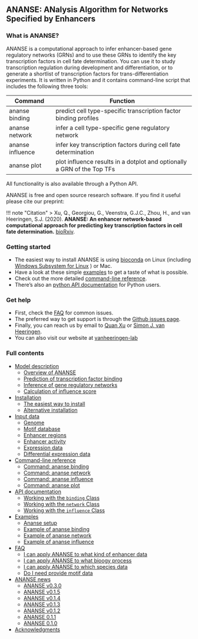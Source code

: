 ## **ANANSE**: **AN**alysis **A**lgorithm for **N**etworks **S**pecified by **E**nhancers

### What is ANANSE?

ANANSE is a computational approach to infer enhancer-based gene regulatory networks (GRNs) and to use these GRNs to identify the key transcription factors in cell fate determination. You can use it to study transcription regulation during development and differentiation, or to generate a shortlist of transcription factors for trans-differentiation experiments. It is written in Python and it contains command-line script that includes the following three tools:

| Command           | Function                                                       |
| ----------------- | -------------------------------------------------------------- |
|  ananse binding   | predict cell type-specific transcription factor binding profiles   |
|  ananse network   | infer a cell type-specific gene regulatory network           |
|  ananse influence | infer key transcription factors during cell fate determination |   
|  ananse plot      | plot influence results in a dotplot and optionally a GRN of the Top TFs |   


All functionality is also available through a Python API.

ANANSE is free and open source research software. If you find it useful please cite our preprint:

!!! note "Citation"
    > Xu, Q., Georgiou, G., Veenstra, G.J.C., Zhou, H., and van Heeringen, S.J. (2020). **ANANSE: An enhancer network-based computational approach for predicting key transcription factors in cell fate determination.** [bioRxiv](https://www.biorxiv.org/content/10.1101/2020.06.05.135798v2).

### Getting started

* The easiest way to install ANANSE is using [bioconda](https://bioconda.github.io/) on Linux (including [Windows Subsystem for Linux](https://docs.microsoft.com/en-us/windows/wsl/install-win10) ) or Mac. 
* Have a look at these simple [examples](examples.md) to get a taste of what is possible.
* Check out the more detailed [command-line reference](command-line_reference.md).
* There’s also an [python API documentation](API_documentation.md) for Python users.

### Get help

* First, check the [FAQ](faq.md) for common issues.
* The preferred way to get support is through the [Github issues page](https://github.com/vanheeringen-lab/ANANSE/issues).
* Finally, you can reach us by email to <a href="mailto:qxuchn@gmail.com" target="_blank">Quan Xu</a> or <a href="mailto:simon.vanheeringen@gmail.com" target="_blank">Simon J. van Heeringen</a>.
* You can also visit our website at <a href="https://github.com/vanheeringen-lab" target="_blank">vanheeringen-lab</a>

### Full contents

* [Model description](model_description.md)
    - [Overview of ANANSE](model_description/#overview_of_ANANSE)
    - [Prediction of transcription factor binding](model_description/#prediction_of_transcription_factor_binding)
    - [Inference of gene regulatory networks](model_description/#inference_of_gene_regulatory_networks)
    - [Calculation of influence score](model_description/#calculation_of_influence_score)
* [Installation](installation.md)
    - [The easiest way to install](installation/#the-easiest-way-to-install)
    - [Alternative installation](installation/#alternative-installation)
* [Input data](input_data.md)
    - [Genome](input_data/#genome)
    - [Motif database](input_data/#motif-database)
    - [Enhancer regions](input_data/#enhancer-regions)
    - [Enhancer activity](input_data/#enhancer-activity)
    - [Expression data](input_data/#expression-data)
    - [Differential expression data](input_data/#differential-expression-data)
* [Command-line reference](command-line_reference.md)
    - [Command: ananse binding](command-line_reference/#ananse-binding)
    - [Command: ananse network](command-line_reference/#ananse-network)
    - [Command: ananse influence](command-line_reference/#ananse-influence)
    - [Command: ananse plot](command-line_reference/#ananse-plot)
* [API documentation](API_documentation.md)
    - [Working with the `binding` Class](API_documentation/#working-with-binding-class)
    - [Working with the `network` Class](API_documentation/#working-with-network-class)
    - [Working with the `influence` Class](API_documentation/#working-with-influence-class)
* [Examples](examples.md)
    - [Ananse setup](examples/#prepare-code-and-dataset)
    - [Example of ananse binding](examples/#build-tf-binding-network)
    - [Example of ananse network](examples/#built-gene-regulatory-network)
    - [Example of ananse influence](examples/#infer-tf-influence-score)
* [FAQ](faq.md)
    - [I can apply ANANSE to what kind of enhancer data](faq/#I_can_apply_ANANSE_to_what_kind_of_enhancer_data)
    - [I can apply ANANSE to what bioogy process](faq/#I_can_apply_ANANSE_to_what_bioogy_process)
    - [I can apply ANANSE to which species data](faq/#I_can_apply_ANANSE_to_which_species_data)
    - [Do I need provide motif data](faq/#Do_I_need_provide_motif_data)
* [ANANSE news](ananse_news.md)
    - [ANANSE v0.3.0](ananse_news/#ananse-v030)
    - [ANANSE v0.1.5](ananse_news/#ananse-v015)
    - [ANANSE v0.1.4](ananse_news/#ananse-v014)
    - [ANANSE v0.1.3](ananse_news/#ananse-v013)
    - [ANANSE v0.1.2](ananse_news/#ananse-v012)
    - [ANANSE 0.1.1](ananse_news/#ananse-v011)
    - [ANANSE 0.1.0](ananse_news/#ananse-v010)
* [Acknowledgments](acknowledgments.md)
